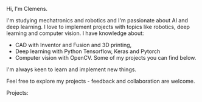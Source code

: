 Hi, I'm Clemens. 

I'm studying mechatronics and robotics and I'm passionate about AI and deep learning. 
I love to implement projects with topics like robotics, deep learning and computer vision. 
I have knowledge about:
- CAD with Inventor and Fusion and 3D printing,
- Deep learning with Python Tensorflow, Keras and Pytorch
- Computer vision with OpenCV. Some of my projects you can find below. 

I'm always keen to learn and implement new things.

Feel free to explore my projects - feedback and collaboration are welcome.

Projects: 
